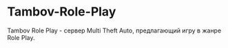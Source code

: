 # Tambov-Role-Play
Tambov Role Play - сервер Multi Theft Auto, предлагающий игру в жанре Role Play.
